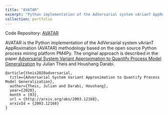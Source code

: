 ```yaml
---
title: "AVATAR"
excerpt: "Python implementation of the AdVersarial system vArianT AppRoximation (AVATAR) approach"
collection: portfolio
---
```


Code Repository: [AVATAR](https://github.com/Julian-Theis/AVATAR)

AVATAR is the Python implementation of the AdVersarial system vArianT AppRoximation (AVATAR) methodology based on the open source Python process mining platform PM4Py. The original approach is described in the paper [Adversarial System Variant Approximation to Quantify Process Model Generalization](https://julian-theis.github.io/publication/avatar) by Julian Theis and Houshang Darabi.

```
@article{theis2020adversarial,
  title={Adversarial System Variant Approximation to Quantify Process Model Generalization},
  author={Theis, Julian and Darabi, Houshang},
  year={2020},
  month = {03},
  url = {http://arxiv.org/abs/2003.12168},
  arxivId = {2003.12168}
}
```
